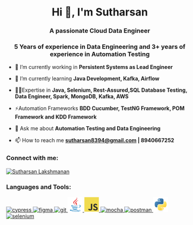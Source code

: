 <h1 align="center">Hi 👋, I'm Sutharsan</h1>
<h3 align="center">A passionate Cloud Data Engineer</h3>
<h3 align="center">5 Years of experience in Data Engineering and 3+ years of experience in Automation Testing</h3>

- 🔭 I’m currently working in **Persistent Systems as Lead Engineer**
  
- 🌱 I’m currently learning **Java Development, Kafka, Airflow**

- 👨‍💻Expertise in **Java, Selenium, Rest-Assured,SQL Database Testing, Data Engineer, Spark, MongoDB, Kafka, AWS**

- ⚡Automation Frameworks **BDD Cucumber, TestNG Framework, POM Framework and KDD Framework**

- 💬 Ask me about **Automation Testing and Data Engineering**

- 📫 How to reach me **sutharsan8394@gmail.com | 8940667252**

<h3 align="left">Connect with me:</h3>
<p align="left">
<a href="https://www.linkedin.com/in/sutharsan-lakshmanan-20b6841b0/" target="blank"><img align="center" src="https://raw.githubusercontent.com/rahuldkjain/github-profile-readme-generator/master/src/images/icons/Social/linked-in-alt.svg" alt="Sutharsan Lakshmanan" height="30" width="40" /></a>
</p>

<h3 align="left">Languages and Tools:</h3>
<p align="left"> <a href="https://www.cypress.io" target="_blank" rel="noreferrer"> <img src="https://raw.githubusercontent.com/simple-icons/simple-icons/6e46ec1fc23b60c8fd0d2f2ff46db82e16dbd75f/icons/cypress.svg" alt="cypress" width="40" height="40"/> </a> <a href="https://www.figma.com/" target="_blank" rel="noreferrer"> <img src="https://www.vectorlogo.zone/logos/figma/figma-icon.svg" alt="figma" width="40" height="40"/> </a> <a href="https://git-scm.com/" target="_blank" rel="noreferrer"> <img src="https://www.vectorlogo.zone/logos/git-scm/git-scm-icon.svg" alt="git" width="40" height="40"/> </a> <a href="https://www.java.com" target="_blank" rel="noreferrer"> <img src="https://raw.githubusercontent.com/devicons/devicon/master/icons/java/java-original.svg" alt="java" width="40" height="40"/> </a> <a href="https://developer.mozilla.org/en-US/docs/Web/JavaScript" target="_blank" rel="noreferrer"> <img src="https://raw.githubusercontent.com/devicons/devicon/master/icons/javascript/javascript-original.svg" alt="javascript" width="40" height="40"/> </a> <a href="https://mochajs.org" target="_blank" rel="noreferrer"> <img src="https://www.vectorlogo.zone/logos/mochajs/mochajs-icon.svg" alt="mocha" width="40" height="40"/> </a> <a href="https://postman.com" target="_blank" rel="noreferrer"> <img src="https://www.vectorlogo.zone/logos/getpostman/getpostman-icon.svg" alt="postman" width="40" height="40"/> </a> <a href="https://www.python.org" target="_blank" rel="noreferrer"> <img src="https://raw.githubusercontent.com/devicons/devicon/master/icons/python/python-original.svg" alt="python" width="40" height="40"/> </a> <a href="https://www.selenium.dev" target="_blank" rel="noreferrer"> <img src="https://raw.githubusercontent.com/detain/svg-logos/780f25886640cef088af994181646db2f6b1a3f8/svg/selenium-logo.svg" alt="selenium" width="40" height="40"/> </a> </p>

<!-- <p><img align="center" src="https://github-readme-stats.vercel.app/api/top-langs?username=SutharsanL&show_icons=true&locale=en&layout=compact" alt="SutharsanL" /></p> -->
